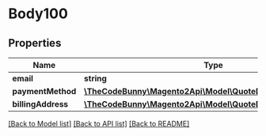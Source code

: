 # Body100

## Properties
Name | Type | Description | Notes
------------ | ------------- | ------------- | -------------
**email** | **string** |  | 
**paymentMethod** | [**\TheCodeBunny\Magento2Api\Model\QuoteDataPaymentInterface**](QuoteDataPaymentInterface.md) |  | 
**billingAddress** | [**\TheCodeBunny\Magento2Api\Model\QuoteDataAddressInterface**](QuoteDataAddressInterface.md) |  | [optional] 

[[Back to Model list]](../README.md#documentation-for-models) [[Back to API list]](../README.md#documentation-for-api-endpoints) [[Back to README]](../README.md)


